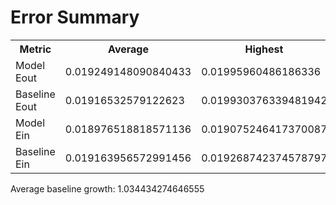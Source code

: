 Error Summary
==
<table>
<tr>
    <th>Metric</th>
    <th>Average</th>
    <th>Highest</th>
    <th>Lowest</th>
</tr>
<tr>
    <td>Model Eout</td>
    <td>0.019249148090840433</td>
    <td>0.01995960486186336</td>
    <td>0.01833445613315364</td>
</tr>
<tr>
    <td>Baseline Eout</td>
    <td>0.01916532579122623</td>
    <td>0.019930376339481942</td>
    <td>0.01822161093322801</td>
</tr>
<tr>
    <td>Model Ein</td>
    <td>0.018976518818571136</td>
    <td>0.019075246417370087</td>
    <td>0.01890024039458679</td>
</tr>
<tr>
    <td>Baseline Ein</td>
    <td>0.019163956572991456</td>
    <td>0.019268742374578797</td>
    <td>0.019078575150522255</td>
</tr>
</table>

Average baseline growth: 1.034434274646555